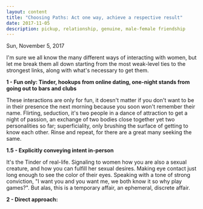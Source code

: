 ```yaml
---
layout: content
title: "Choosing Paths: Act one way, achieve a respective result"
date: 2017-11-05
description: pickup, relationship, genuine, male-female friendship
---
```


Sun, November 5, 2017

I'm sure we all know the many different ways of interacting with women, but let me break them all down starting from the most weak-level ties to the strongest links, along with what's necessary to get them.

<strong>1 - Fun only: Tinder, hookups from online dating, one-night stands from going out to bars and clubs</strong>

These interactions are only for fun, it doesn't matter if you don't want to be in their presence the next morning because you soon won't remember their name. Flirting, seduction, it's two people in a dance of attraction to get a night of passion, an exchange of two bodies close together yet two personalities so far; superficiality, only brushing the surface of getting to know each other. Rinse and repeat, for there are a great many seeking the same.

<strong>1.5 - Explicitly conveying intent in-person </strong>

It's the Tinder of real-life. Signaling to women how you are also a sexual creature, and how you can fulfill her sexual desires. Making eye contact just long enough to see the color of their eyes. Speaking with a tone of strong conviction, "I want you and you want me, we both know it so why play games?". But alas, this is a temporary affair, an ephemeral, discrete affair.

<strong>2 - Direct approach: 

